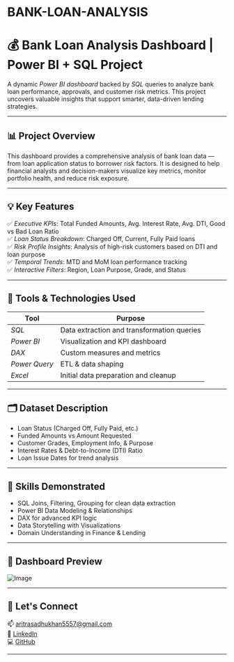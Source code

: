 # BANK-LOAN-ANALYSIS
# 💰 Bank Loan Analysis Dashboard | Power BI + SQL Project

A dynamic *Power BI dashboard* backed by *SQL* queries to analyze bank loan performance, approvals, and customer risk metrics. This project uncovers valuable insights that support smarter, data-driven lending strategies.

---

## 📊 Project Overview

This dashboard provides a comprehensive analysis of bank loan data — from loan application status to borrower risk factors. It is designed to help financial analysts and decision-makers visualize key metrics, monitor portfolio health, and reduce risk exposure.

---

## 💡 Key Features

✅ *Executive KPIs*: Total Funded Amounts, Avg. Interest Rate, Avg. DTI, Good vs Bad Loan Ratio  
✅ *Loan Status Breakdown*: Charged Off, Current, Fully Paid loans  
✅ *Risk Profile Insights*: Analysis of high-risk customers based on DTI and loan purpose  
✅ *Temporal Trends*: MTD and MoM loan performance tracking  
✅ *Interactive Filters*: Region, Loan Purpose, Grade, and Status

---

## 🧰 Tools & Technologies Used

| Tool         | Purpose                                   |
|--------------|-------------------------------------------|
| *SQL*      | Data extraction and transformation queries|
| *Power BI* | Visualization and KPI dashboard           |
| *DAX*      | Custom measures and metrics               |
| *Power Query* | ETL & data shaping                     |
| *Excel*    | Initial data preparation and cleanup      |

---

## 🗂 Dataset Description

- Loan Status (Charged Off, Fully Paid, etc.)  
- Funded Amounts vs Amount Requested  
- Customer Grades, Employment Info, & Purpose  
- Interest Rates & Debt-to-Income (DTI) Ratio  
- Loan Issue Dates for trend analysis

---

## 🧠 Skills Demonstrated

- SQL Joins, Filtering, Grouping for clean data extraction  
- Power BI Data Modeling & Relationships  
- DAX for advanced KPI logic  
- Data Storytelling with Visualizations  
- Domain Understanding in Finance & Lending

---

## 📸 Dashboard Preview
![Image](https://github.com/user-attachments/assets/9ba85489-e535-4731-b2b8-06efdad97743)

---



## 🔗 Let's Connect

📫 aritrasadhukhan5557@gmail.com  
🔗 [LinkedIn](https://www.linkedin.com/in/aritrasadhukhan)  
💻 [GitHub](https://github.com/AritraSadhukhan)

---

>

